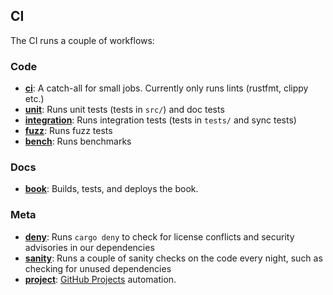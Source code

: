 ## CI

The CI runs a couple of workflows:

### Code

- **[ci]**: A catch-all for small jobs. Currently only runs lints (rustfmt, clippy etc.)
- **[unit]**: Runs unit tests (tests in `src/`) and doc tests
- **[integration]**: Runs integration tests (tests in `tests/` and sync tests)
- **[fuzz]**: Runs fuzz tests
- **[bench]**: Runs benchmarks

### Docs

- **[book]**: Builds, tests, and deploys the book.

### Meta

- **[deny]**: Runs `cargo deny` to check for license conflicts and security advisories in our dependencies
- **[sanity]**: Runs a couple of sanity checks on the code every night, such as checking for unused dependencies
- **[project]**: [GitHub Projects][gh-projects] automation.

[ci]: https://github.com/paradigmxyz/reth/blob/main/.github/workflows/ci.yml
[unit]: https://github.com/paradigmxyz/reth/blob/main/.github/workflows/unit.yml
[integration]: https://github.com/paradigmxyz/reth/blob/main/.github/workflows/integration.yml
[fuzz]: https://github.com/paradigmxyz/reth/blob/main/.github/workflows/fuzz.yml
[bench]: https://github.com/paradigmxyz/reth/blob/main/.github/workflows/bench.yml
[book]: https://github.com/paradigmxyz/reth/blob/main/.github/workflows/book.yml
[deny]: https://github.com/paradigmxyz/reth/blob/main/.github/workflows/deny.yml
[sanity]: https://github.com/paradigmxyz/reth/blob/main/.github/workflows/sanity.yml
[project]: https://github.com/paradigmxyz/reth/blob/main/.github/workflows/project.yml
[gh-projects]: https://docs.github.com/en/issues/planning-and-tracking-with-projects/automating-your-project/automating-projects-using-actions
